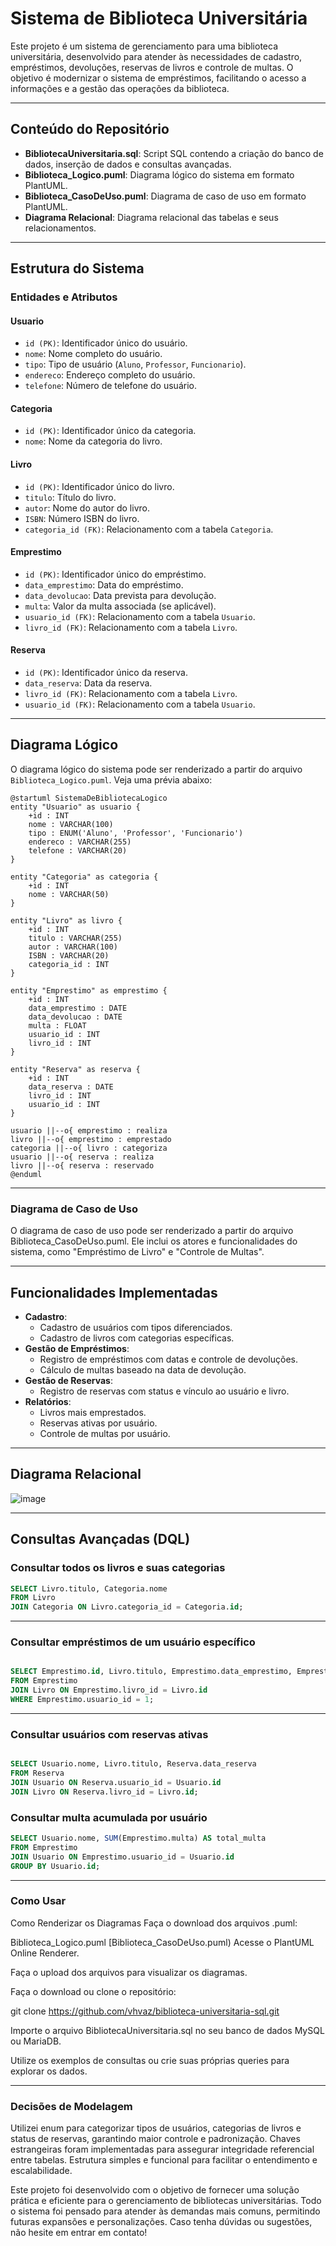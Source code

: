 # Sistema de Biblioteca Universitária

Este projeto é um sistema de gerenciamento para uma biblioteca universitária, desenvolvido para atender às necessidades de cadastro, empréstimos, devoluções, reservas de livros e controle de multas. O objetivo é modernizar o sistema de empréstimos, facilitando o acesso a informações e a gestão das operações da biblioteca.

---

## **Conteúdo do Repositório**

- **BibliotecaUniversitaria.sql**: Script SQL contendo a criação do banco de dados, inserção de dados e consultas avançadas.
- **Biblioteca_Logico.puml**: Diagrama lógico do sistema em formato PlantUML.
- **Biblioteca_CasoDeUso.puml**: Diagrama de caso de uso em formato PlantUML.
- **Diagrama Relacional**: Diagrama relacional das tabelas e seus relacionamentos.

---

## **Estrutura do Sistema**

### **Entidades e Atributos**

#### **Usuario**
- `id (PK)`: Identificador único do usuário.
- `nome`: Nome completo do usuário.
- `tipo`: Tipo de usuário (`Aluno`, `Professor`, `Funcionario`).
- `endereco`: Endereço completo do usuário.
- `telefone`: Número de telefone do usuário.

#### **Categoria**
- `id (PK)`: Identificador único da categoria.
- `nome`: Nome da categoria do livro.

#### **Livro**
- `id (PK)`: Identificador único do livro.
- `titulo`: Título do livro.
- `autor`: Nome do autor do livro.
- `ISBN`: Número ISBN do livro.
- `categoria_id (FK)`: Relacionamento com a tabela `Categoria`.

#### **Emprestimo**
- `id (PK)`: Identificador único do empréstimo.
- `data_emprestimo`: Data do empréstimo.
- `data_devolucao`: Data prevista para devolução.
- `multa`: Valor da multa associada (se aplicável).
- `usuario_id (FK)`: Relacionamento com a tabela `Usuario`.
- `livro_id (FK)`: Relacionamento com a tabela `Livro`.

#### **Reserva**
- `id (PK)`: Identificador único da reserva.
- `data_reserva`: Data da reserva.
- `livro_id (FK)`: Relacionamento com a tabela `Livro`.
- `usuario_id (FK)`: Relacionamento com a tabela `Usuario`.

---

## **Diagrama Lógico**

O diagrama lógico do sistema pode ser renderizado a partir do arquivo `Biblioteca_Logico.puml`. Veja uma prévia abaixo:

```plantuml
@startuml SistemaDeBibliotecaLogico
entity "Usuario" as usuario {
    +id : INT
    nome : VARCHAR(100)
    tipo : ENUM('Aluno', 'Professor', 'Funcionario')
    endereco : VARCHAR(255)
    telefone : VARCHAR(20)
}

entity "Categoria" as categoria {
    +id : INT
    nome : VARCHAR(50)
}

entity "Livro" as livro {
    +id : INT
    titulo : VARCHAR(255)
    autor : VARCHAR(100)
    ISBN : VARCHAR(20)
    categoria_id : INT
}

entity "Emprestimo" as emprestimo {
    +id : INT
    data_emprestimo : DATE
    data_devolucao : DATE
    multa : FLOAT
    usuario_id : INT
    livro_id : INT
}

entity "Reserva" as reserva {
    +id : INT
    data_reserva : DATE
    livro_id : INT
    usuario_id : INT
}

usuario ||--o{ emprestimo : realiza
livro ||--o{ emprestimo : emprestado
categoria ||--o{ livro : categoriza
usuario ||--o{ reserva : realiza
livro ||--o{ reserva : reservado
@enduml
```
---

### Diagrama de Caso de Uso
O diagrama de caso de uso pode ser renderizado a partir do arquivo Biblioteca_CasoDeUso.puml. Ele inclui os atores e funcionalidades do sistema, como "Empréstimo de Livro" e "Controle de Multas".

---

## Funcionalidades Implementadas

- **Cadastro**:
  - Cadastro de usuários com tipos diferenciados.
  - Cadastro de livros com categorias específicas.
- **Gestão de Empréstimos**:
  - Registro de empréstimos com datas e controle de devoluções.
  - Cálculo de multas baseado na data de devolução.
- **Gestão de Reservas**:
  - Registro de reservas com status e vínculo ao usuário e livro.
- **Relatórios**:
  - Livros mais emprestados.
  - Reservas ativas por usuário.
  - Controle de multas por usuário.

---

## Diagrama Relacional

![image](https://github.com/user-attachments/assets/20d3c114-2243-4ae0-8546-44e12a9305aa)


---

## Consultas Avançadas (DQL)

### Consultar todos os livros e suas categorias
```sql
SELECT Livro.titulo, Categoria.nome 
FROM Livro 
JOIN Categoria ON Livro.categoria_id = Categoria.id;

```

---

### Consultar empréstimos de um usuário específico
```sql

SELECT Emprestimo.id, Livro.titulo, Emprestimo.data_emprestimo, Emprestimo.data_devolucao 
FROM Emprestimo
JOIN Livro ON Emprestimo.livro_id = Livro.id
WHERE Emprestimo.usuario_id = 1;

```
---

### Consultar usuários com reservas ativas
```sql

SELECT Usuario.nome, Livro.titulo, Reserva.data_reserva
FROM Reserva
JOIN Usuario ON Reserva.usuario_id = Usuario.id
JOIN Livro ON Reserva.livro_id = Livro.id;

```
### Consultar multa acumulada por usuário
```sql
SELECT Usuario.nome, SUM(Emprestimo.multa) AS total_multa
FROM Emprestimo
JOIN Usuario ON Emprestimo.usuario_id = Usuario.id
GROUP BY Usuario.id;
```

---

### Como Usar

Como Renderizar os Diagramas
Faça o download dos arquivos .puml:

Biblioteca_Logico.puml
[Biblioteca_CasoDeUso.puml)
Acesse o PlantUML Online Renderer.

Faça o upload dos arquivos para visualizar os diagramas.


Faça o download ou clone o repositório:

git clone https://github.com/vhvaz/biblioteca-universitaria-sql.git

Importe o arquivo BibliotecaUniversitaria.sql no seu banco de dados MySQL ou MariaDB.

Utilize os exemplos de consultas ou crie suas próprias queries para explorar os dados.

---

### Decisões de Modelagem
Utilizei enum para categorizar tipos de usuários, categorias de livros e status de reservas, garantindo maior controle e padronização.
Chaves estrangeiras foram implementadas para assegurar integridade referencial entre tabelas.
Estrutura simples e funcional para facilitar o entendimento e escalabilidade.

Este projeto foi desenvolvido com o objetivo de fornecer uma solução prática e eficiente para o gerenciamento de bibliotecas universitárias. Todo o sistema foi pensado para atender às demandas mais comuns, permitindo futuras expansões e personalizações. Caso tenha dúvidas ou sugestões, não hesite em entrar em contato!
